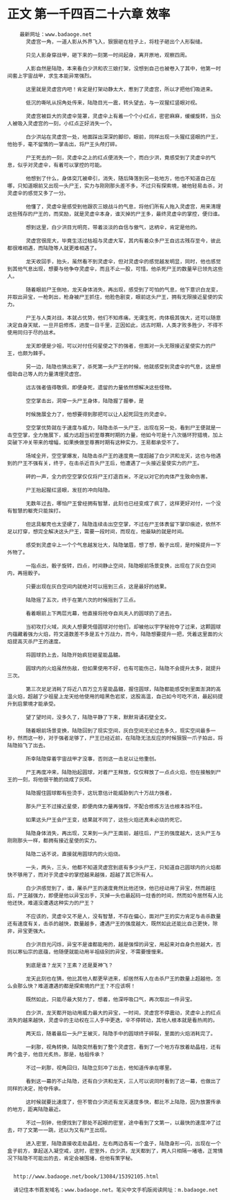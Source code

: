 # 正文 第一千四百二十六章 效率
        最新网址：www.badaoge.net
          灵虚宫一角，一道人影从外界飞入，狠狠砸在柱子上，将柱子砸出个人形裂缝。
      
          只见人影身穿战甲，砸下来的一刻第一时间起身，离开原地，观察四周。
      
          人影自然是陆隐，本来看白少洪和农三娘打架，没想到自己也被卷入了其中，他第一时间套上宇宙战甲，求生本能异常强烈。
      
          这里就是灵虚宫内吧！肯定是打架动静太大，惹到了灵虚宫，所以才把他们吸进来。
      
          低沉的嘶吼从拐角处传来，陆隐目光一震，转头望去，与一双猩红竖眼对视。
      
          灵虚宫被巨大的灵虚伞笼罩，灵虚伞上有着一个个小红点，密密麻麻，缓缓旋转，当众人被吸入灵虚宫的一刻，小红点正好消失一个。
      
          白少洪站在灵虚宫一处，地面踩出深深的脚印，眼前，同样出现一头猩红竖眼的尸王，他抬手，毫不留情的一掌击出，将尸王头颅打碎。
      
          尸王死去的一刻，灵虚伞之上的红点便消失一个，而白少洪，竟感受到了灵虚伞的气息，似乎对灵虚伞，有着可以掌控的可能。
      
          他想到了什么，身体突兀被牵引，消失，随后降落到另一处地方，他也不知道自己在哪，只知道眼前又出现一头尸王，实力与刚刚那头差不多，不过只有探索境，被他轻易击杀，对灵虚伞的感觉又多了一分。
      
          他懂了，灵虚伞是感受到他跟农三娘战斗的气息，将他们所有人拖入灵虚宫，用来清理这些残存的尸王的，而奖励，就是灵虚伞本身，谁灭掉的尸王多，最终灵虚伞的掌控，便归谁。
      
          想到这里，白少洪目光明亮，带着淡淡的自信与傲气，这柄伞，肯定是他的。
      
          灵虚宫很庞大，毕竟生活过枯祖与灵虚大军，其内有着众多尸王自远古残存至今，彼此都很难相遇，而陆隐等人就更难相遇了。
      
          龙天收回手，抬头，虽然看不到灵虚伞，但对灵虚伞的感觉越发明显，同时，他也感觉到其他气息出现，想要与他争夺灵虚伞，而且不止一股，可惜，他杀死尸王的数量早已领先这些人。
      
          随着眼前尸王倒地，龙天身体消失，再出现，感受到了可怕的气息，他下意识白龙变，并取出异宝，一枪刺出，枪身被尸王抓住，他脸色剧变，眼前这头尸王，拥有无限接近星使的实力。
      
          尸王与人类对战，本就占优势，他们不知疼痛，无谓生死，肉体极其强大，还可以随意决定自身天赋，一旦开启修炼，进度一日千里，正因如此，远古时期，人类才败多胜少，不得不使用同归于尽的战术。
      
          龙天即便是少祖，可以对付任何星使之下的强者，但面对一头无限接近星使实力的尸王，也颇为棘手。
      
          另一边，陆隐也猜出来了，杀死第一头尸王的时候，他就感受到灵虚伞的气息，这是想借助自己等人的力量清理灵虚宫。
      
          远古强者值得敬佩，即便身死，遗留的力量依然想解决这些怪物。
      
          空空掌击出，洞穿一头尸王身体，陆隐握了握拳，是
      
          时候施展全力了，他想要得到那把可以让人起死回生的灵虚伞。
      
          空空掌优势就在于速度与威力，陆隐击杀一头尸王，出现在另一处，看到尸王便就是一击空空掌，全力施展下，威力远超当初至尊赛时期的力量，他如今可是十八次循环狩猎境，加上突破下冲关带来的增幅，如果换做至尊赛时期有这种实力，王易都承受不了。
      
          场域全开，空空掌爆发，陆隐击杀尸王的速度竟一度超越了白少洪和龙天，这也与他遇到的尸王不强有关，终于，在击杀近百头尸王后，他遭遇了一头接近星使实力的尸王。
      
          砰的一声，全力的空空掌仅仅将尸王打退百米，不足以对它的肉体产生致命伤害。
      
          尸王抬起猩红竖眼，发狂的冲向陆隐。
      
          无数年过去，哪怕尸王曾经拥有智慧，此刻也已经变成了疯了，这样更好对付，一个没有智慧的躯壳只能挨打。
      
          但这具躯壳也太坚硬了，陆隐连续击出空空掌，不过在尸王体表留下掌印痕迹，依然不足以打穿，想完全解决这头尸王，需要一段时间，而现在，他最缺的就是时间。
      
          感受到灵虚伞上一个个气息越发壮大，陆隐皱眉，想了想，骰子出现，是时候提升一下外物了。
      
          一指点出，骰子旋转，四点，时间静止空间，陆隐眼前场景变换，出现在了灰白空间内，再摇骰子。
      
          只要出现在灰白空间内就绝对可以摇到三点，这是最好的结果。
      
          陆隐摇了五次，终于在第六次的时候摇到了三点。
      
          看着眼前上下两层光幕，他直接将抢夺自岚夫人的圆球扔了进去。
      
          当初攻打火域，岚夫人想要凭借圆球对付他们，却被他以宇字秘抢夺了过来，这颗圆球内蕴藏着强力火焰，符文道数差不多是五十万战力，而今，陆隐想要提升一把，凭着这里面的火焰提高灭杀尸王的速度。
      
          将圆球扔上去，陆隐开始疯狂砸星能晶髓。
      
          圆球内的火焰虽然伤敌，但如果使用不好，也有可能伤己，陆隐不会提升太多，就提升三次。
      
          第三次足足消耗了将近八百万立方星能晶髓，握住圆球，陆隐都能感受到里面澎湃的高温火焰，超越了少祖星上龙天给他使用的暗黑色岩浆，这股高温，自己如今可吃不消，最起码提升到启蒙境才能承受。
      
          望了望时间，没多久了，陆隐平静了下来，默默背诵石壁全文。
      
          随着眼前场景变换，陆隐回到了现实空间，灰白空间无论过去多久，现实空间最多一秒，然而这一秒，对于强者足够了，尸王已经近前，在陆隐无法反应的时候狠狠一爪子拍出，将陆隐拍飞了出去。
      
          所幸陆隐穿着宇宙战甲才没事，否则这一击足以让他重创。
      
          尸王再度冲来，陆隐抬起圆球，对着尸王释放，仅仅释放了一点点火焰，但在接触到尸王的一刻，将他很干脆的烧成了灰烬。
      
          陆隐握住圆球都有些烫手，这玩意估计能威胁到六十万战力强者，
      
          那头尸王不过接近星使，即便肉体力量再强悍，不配合修炼方法也根本挡不住。
      
          如果这头尸王会尸王变，结果就不同了，这些火焰还真未必烧的死它。
      
          陆隐身体消失，再出现，又来到一头尸王面前，越往后，尸王的强度越大，这头尸王与刚刚那头一样，都拥有接近星使的实力。
      
          陆隐二话不说，直接就用圆球内的火焰烧。
      
          一头，两头，三头，他都不知道灵虚宫到底有多少头尸王，只知道自己圆球内的火焰都快不够用了，而对于灵虚伞的掌控越来越强，超越了其它所有人。
      
          白少洪感觉到了，谁，屠杀尸王的速度竟然比他还快，他已经动用了异宝，然而越往后，尸王越强力，即便是他以异宝出手，灭掉一头也最起码一炷香的时间，然而如今居然有人比他还快，难道没遭遇这种实力的尸王？
      
          不应该的，灵虚伞又不是人，没有智慧，不存在偏心，面对尸王的实力肯定与击杀数量还有速度有关，击杀的越快，数量越多，遭遇尸王的强度越大，既然如此还能比自己更快，除非，异宝更强大。
      
          白少洪目光闪烁，异宝不是谁都能用的，越是强悍的异宝，用起来对自身负担越大，否则以寒仙宗的底蕴，他随便就能动用半祖级别的异宝，不需要慢慢来。
      
          到底是谁？龙天？王素？还是夏神飞？
      
          龙天此刻也在猜，他比其他人都更早进来，却居然有人在击杀尸王的数量上超越他，怎么会那么快？难道遭遇的都是探索境的尸王？不应该啊！
      
          既然如此，只能尽最大努力了，想着，他深呼吸口气，再次取出一件异宝。
      
          白少洪，龙天都开始动用威力最大的异宝，一时间，灵虚宫不停震动，灵虚伞上的红点消失的越来越快，灵虚伞的主动权在三人手中更迭，伞不停转动，其他人根本就是看热闹的。
      
          两天后，随着最后一头尸王被灭，陆隐手中的圆球终于碎裂，里面的火焰消耗完了。
      
          一刹那，视角转换，陆隐突然看到了整个灵虚宫，看到了一个地方存放着劫晶柱，还有两个盒子，他目光炙热，那是，枯祖传承？
      
          不过一刹那，视角回归，陆隐立刻冲了出去，他知道传承在哪里。
      
          看到这一幕的不止陆隐，还有白少洪和龙天，三人可以说同时看到了这一幕，也做出了同样的决定，抢夺传承。
      
          这时候就要比速度了，但不管白少洪还有龙天速度多快，都比不上陆隐，因为放置传承的地方，距离陆隐最近。
      
          不过一刻钟，他便找到了那处不起眼的密室，途中看到了文第一，以最快的速度冲了过去，吓了文第一一跳，还以为又有尸王出现。
      
          进入密室，陆隐直接收走劫晶柱，左右两边各有一个盒子，陆隐身形一闪，出现在一个盒子前方，拿起送入凝空戒，这时，密室外，白少洪，龙天都到了，两人只相隔一堵墙，正常情况下陆隐不可能出的去，肯定会被围堵，但他有策字秘。
      
      
      http://www.badaoge.net/book/13084/15392105.html
      
      请记住本书首发域名：www.badaoge.net。笔尖中文手机版阅读网址：m.badaoge.net